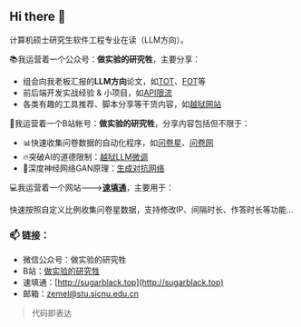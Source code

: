## Hi there 👋

计算机硕士研究生软件工程专业在读（LLM方向）。

📚我运营着一个公众号：**做实验的研究牲**，主要分享：

- 组会向我老板汇报的**LLM方向**论文，如[TOT](https://mp.weixin.qq.com/s/0EPIIPaJIUi5dgz-JolXFg)、[FOT](https://mp.weixin.qq.com/s/_avdyOmAmvOHv-1i1mTtRA)等
- 前后端开发实战经验 & 小项目，如[API限流](https://mp.weixin.qq.com/s/djI7ECb3_lcM57GQQAXorg)
- 各类有趣的工具推荐、脚本分享等干货内容，如[越狱网站](https://mp.weixin.qq.com/s/T6nWKRYW1BpEFJbeaSTbpg)

🤗我运营着一个B站帐号：**做实验的研究牲**，分享内容包括但不限于：

- 📊快速收集问卷数据的自动化程序，如[问卷星](https://space.bilibili.com/29109990/lists/1340503)、[问卷网](https://www.bilibili.com/video/BV16qjJz2ELe)
- 🔥突破AI的道德限制：[越狱LLM微调](https://www.bilibili.com/video/BV1zSJgztEKG)
- 🤖深度神经网络GAN原理：[生成对抗网络](https://www.bilibili.com/video/BV1kprDYsEUs)


💻我运营着一个网站--->[**速填通**](http://sugarblack.top)，主要用于：

快速按照自定义比例收集问卷星数据，支持修改IP、间隔时长、作答时长等功能...


### 📫 链接：
- 微信公众号：做实验的研究牲
- B站：[做实验的研究牲](https://space.bilibili.com/29109990)
- 速填通：[http://sugarblack.top](http://sugarblack.top)
- 邮箱：zemel@stu.sicnu.edu.cn

> 代码即表达
